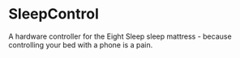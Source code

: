 SleepControl
============

A hardware controller for the Eight Sleep sleep mattress - because controlling your bed with a phone is a pain.
